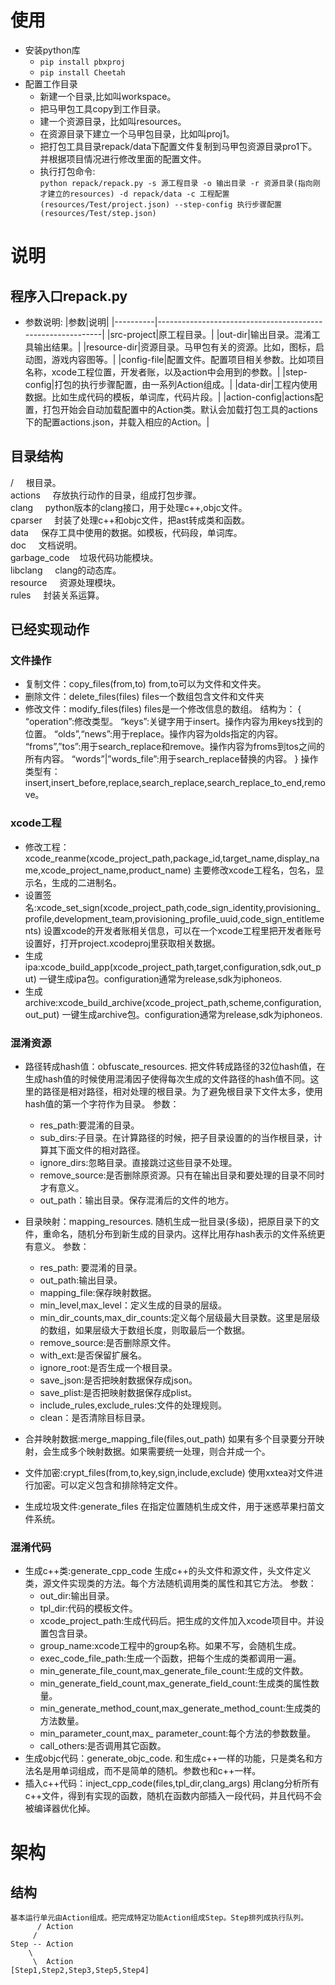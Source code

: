 <!-- TITLE:打包工具使用说明 -->

# 使用

- 安装python库
  -  `pip install pbxproj`
  -  `pip install Cheetah`
- 配置工作目录
  - 新建一个目录,比如叫workspace。
  - 把马甲包工具copy到工作目录。
  - 建一个资源目录，比如叫resources。
  - 在资源目录下建立一个马甲包目录，比如叫proj1。
  - 把打包工具目录repack/data下配置文件复制到马甲包资源目录pro1下。并根据项目情况进行修改里面的配置文件。
  - 执行打包命令:<br/> 
    `python repack/repack.py -s 源工程目录 -o 输出目录 -r 资源目录(指向刚才建立的resources) -d repack/data -c 工程配置(resources/Test/project.json) --step-config 执行步骤配置(resources/Test/step.json)`

# 说明

## 程序入口repack.py
- 参数说明:
  |参数|说明|
  |----------|------------------------------------------------------------|
  |src-project|原工程目录。|
  |out-dir|输出目录。混淆工具输出结果。|
  |resource-dir|资源目录。马甲包有关的资源。比如，图标，启动图，游戏内容图等。|
  |config-file|配置文件。配置项目相关参数。比如项目名称，xcode工程位置，开发者账，以及action中会用到的参数。|
  |step-config|打包的执行步骤配置，由一系列Action组成。|
  |data-dir|工程内使用数据。比如生成代码的模板，单词库，代码片段。|
  |action-config|actions配置，打包开始会自动加载配置中的Action类。默认会加载打包工具的actions下的配置actions.json，并载入相应的Action。|

## 目录结构
   /            &nbsp;&nbsp;&nbsp;&nbsp;根目录。<br/> 
    actions     &nbsp;&nbsp;&nbsp;&nbsp;存放执行动作的目录，组成打包步骤。<br/> 
    clang		&nbsp;&nbsp;&nbsp;&nbsp;python版本的clang接口，用于处理c++,objc文件。<br/> 
    cparser		&nbsp;&nbsp;&nbsp;&nbsp;封装了处理c++和objc文件，把ast转成类和函数。<br/> 
    data		&nbsp;&nbsp;&nbsp;&nbsp;保存工具中使用的数据。如模板，代码段，单词库。<br/> 
    doc			&nbsp;&nbsp;&nbsp;&nbsp;文档说明。<br/> 
    garbage_code&nbsp;&nbsp;&nbsp;&nbsp;垃圾代码功能模块。<br/> 
    libclang	&nbsp;&nbsp;&nbsp;&nbsp;clang的动态库。<br/> 
    resource	&nbsp;&nbsp;&nbsp;&nbsp;资源处理模块。<br/> 
    rules		&nbsp;&nbsp;&nbsp;&nbsp;封装关系运算。<br/> 


## 已经实现动作
### 文件操作
   - 复制文件：copy_files(from,to)
        from,to可以为文件和文件夹。
   - 删除文件：delete_files(files)
        files一个数组包含文件和文件夹
   - 修改文件：modify_files(files) 
        files是一个修改信息的数组。
        结构为：
        {
        “operation”:修改类型。
        “keys”:关键字用于insert。操作内容为用keys找到的位置。
        “olds”,“news”:用于replace。操作内容为olds指定的内容。
        “froms”,”tos”:用于search_replace和remove。操作内容为froms到tos之间的所有内容。
        “words”|”words_file”:用于search_replace替换的内容。
        }
        操作类型有：insert,insert_before,replace,search_replace,search_replace_to_end,remove。

### xcode工程

- 修改工程：xcode_reanme(xcode_project_path,package_id,target_name,display_name,xcode_project_name,product_name)
主要修改xcode工程名，包名，显示名，生成的二进制名。
- 设置签名:xcode_set_sign(xcode_project_path,code_sign_identity,provisioning_profile,development_team,provisioning_profile_uuid,code_sign_entitlements)
设置xcode的开发者账相关信息，可以在一个xcode工程里把开发者账号设置好，打开project.xcodeproj里获取相关数据。
- 生成ipa:xcode_build_app(xcode_project_path,target,configuration,sdk,out_put)
一键生成ipa包。configuration通常为release,sdk为iphoneos.
- 生成archive:xcode_build_archive(xcode_project_path,scheme,configuration,out_put)
一键生成archive包。configuration通常为release,sdk为iphoneos.

### 混淆资源
- 路径转成hash值：obfuscate_resources.
    把文件转成路径的32位hash值，在生成hash值的时候使用混淆因子使得每次生成的文件路径的hash值不同。这里的路径是相对路径，相对处理的根目录。为了避免根目录下文件太多，使用hash值的第一个字符作为目录。
 参数：
  -	res_path:要混淆的目录。
  - sub_dirs:子目录。在计算路径的时候，把子目录设置的的当作根目录，计算其下面文件的相对路径。
  - ignore_dirs:忽略目录。直接跳过这些目录不处理。
  - remove_source:是否删除原资源。只有在输出目录和要处理的目录不同时才有意义。
  - out_path：输出目录。保存混淆后的文件的地方。
- 目录映射：mapping_resources.
    随机生成一批目录(多级)，把原目录下的文件，重命名，随机分布到新生成的目录内。这样比用存hash表示的文件系统更有意义。
  参数：
  - res_path: 要混淆的目录。
  -	out_path:输出目录。
  - mapping_file:保存映射数据。
  - min_level,max_level：定义生成的目录的层级。
  - min_dir_counts,max_dir_counts:定义每个层级最大目录数。这里是层级的数组，如果层级大于数组长度，则取最后一个数据。
  - remove_source:是否删除原文件。
  - with_ext:是否保留扩展名。
  - ignore_root:是否生成一个根目录。
  - save_json:是否把映射数据保存成json。
  - save_plist:是否把映射数据保存成plist。
  - include_rules,exclude_rules:文件的处理规则。
  - clean：是否清除目标目录。

- 合并映射数据:merge_mapping_file(files,out_path)
    如果有多个目录要分开映射，会生成多个映射数据。如果需要统一处理，则合并成一个。
- 文件加密:crypt_files(from,to,key,sign,include,exclude)
使用xxtea对文件进行加密。可以定义包含和排除特定文件。
- 生成垃圾文件:generate_files
    在指定位置随机生成文件，用于迷惑苹果扫苗文件系统。
### 混淆代码	
- 生成c++类:generate_cpp_code
    生成c++的头文件和源文件，头文件定义类，源文件实现类的方法。每个方法随机调用类的属性和其它方法。
参数：
  - out_dir:输出目录。
  - tpl_dir:代码的模板文件。
  - xcode_project_path:生成代码后。把生成的文件加入xcode项目中。并设置包含目录。
  - group_name:xcode工程中的group名称。如果不写，会随机生成。
  - exec_code_file_path:生成一个函数，把每个生成的类都调用一遍。
  - min_generate_file_count,max_generate_file_count:生成的文件数。
  - min_generate_field_count,max_generate_field_count:生成类的属性数量。
  - min_generate_method_count,max_generate_method_count:生成类的方法数量。
  - min_parameter_count,max_ parameter_count:每个方法的参数数量。
  - call_others:是否调用其它函数。
- 生成objc代码：generate_objc_code.
    和生成c++一样的功能，只是类名和方法名是用单词组成，而不是简单的随机。参数也和c++一样。
- 插入c++代码：inject_cpp_code(files,tpl_dir,clang_args)
用clang分析所有c++文件，得到有实现的函数，随机在函数内部插入一段代码，并且代码不会被编译器优化掉。

# 架构

## 结构
    基本运行单元由Action组成。把完成特定功能Action组成Step。Step排列成执行队列。
          / Action
         /
    Step -- Action
        \   
         \  Action
    [Step1,Step2,Step3,Step5,Step4]